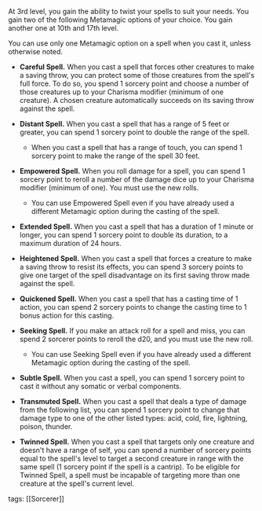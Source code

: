 At 3rd level, you gain the ability to twist your spells to suit your needs. You gain two of the following Metamagic options of your choice. You gain another one at 10th and 17th level.

You can use only one Metamagic option on a spell when you cast it, unless otherwise noted.

-   **Careful Spell.** When you cast a spell that forces other creatures to make a saving throw, you can protect some of those creatures from the spell's full force. To do so, you spend 1 sorcery point and choose a number of those creatures up to your Charisma modifier (minimum of one creature). A chosen creature automatically succeeds on its saving throw against the spell.

-   **Distant Spell.** When you cast a spell that has a range of 5 feet or greater, you can spend 1 sorcery point to double the range of the spell.
    -   When you cast a spell that has a range of touch, you can spend 1 sorcery point to make the range of the spell 30 feet.

-   **Empowered Spell.** When you roll damage for a spell, you can spend 1 sorcery point to reroll a number of the damage dice up to your Charisma modifier (minimum of one). You must use the new rolls.
    -   You can use Empowered Spell even if you have already used a different Metamagic option during the casting of the spell.

-   **Extended Spell.** When you cast a spell that has a duration of 1 minute or longer, you can spend 1 sorcery point to double its duration, to a maximum duration of 24 hours.

-   **Heightened Spell.** When you cast a spell that forces a creature to make a saving throw to resist its effects, you can spend 3 sorcery points to give one target of the spell disadvantage on its first saving throw made against the spell.

-   **Quickened Spell.** When you cast a spell that has a casting time of 1 action, you can spend 2 sorcery points to change the casting time to 1 bonus action for this casting.

-   **Seeking Spell.** If you make an attack roll for a spell and miss, you can spend 2 sorcerer points to reroll the d20, and you must use the new roll.
    -   You can use Seeking Spell even if you have already used a different Metamagic option during the casting of the spell.

-   **Subtle Spell.** When you cast a spell, you can spend 1 sorcery point to cast it without any somatic or verbal components.

-   **Transmuted Spell.** When you cast a spell that deals a type of damage from the following list, you can spend 1 sorcery point to change that damage type to one of the other listed types: acid, cold, fire, lightning, poison, thunder.

-   **Twinned Spell.** When you cast a spell that targets only one creature and doesn't have a range of self, you can spend a number of sorcery points equal to the spell's level to target a second creature in range with the same spell (1 sorcery point if the spell is a cantrip). To be eligible for Twinned Spell, a spell must be incapable of targeting more than one creature at the spell's current level.

tags: [[Sorcerer]]